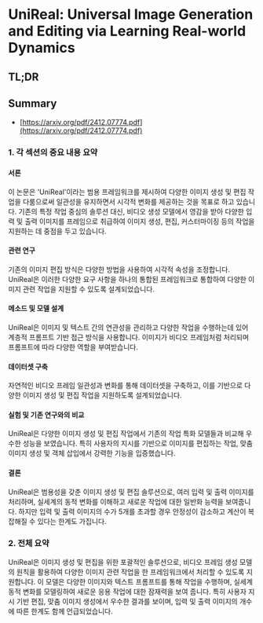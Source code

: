 # UniReal: Universal Image Generation and Editing via Learning Real-world Dynamics
## TL;DR
## Summary
- [https://arxiv.org/pdf/2412.07774.pdf](https://arxiv.org/pdf/2412.07774.pdf)

### 1. 각 섹션의 중요 내용 요약

#### 서론
이 논문은 'UniReal'이라는 범용 프레임워크를 제시하여 다양한 이미지 생성 및 편집 작업을 다룸으로써 일관성을 유지하면서 시각적 변화를 제공하는 것을 목표로 하고 있습니다. 기존의 특정 작업 중심의 솔루션 대신, 비디오 생성 모델에서 영감을 받아 다양한 입력 및 출력 이미지를 프레임으로 취급하여 이미지 생성, 편집, 커스터마이징 등의 작업을 지원하는 데 중점을 두고 있습니다.

#### 관련 연구
기존의 이미지 편집 방식은 다양한 방법을 사용하여 시각적 속성을 조정합니다. UniReal은 이러한 다양한 요구 사항을 하나의 통합된 프레임워크로 통합하여 다양한 이미지 관련 작업을 지원할 수 있도록 설계되었습니다.

#### 메소드 및 모델 설계
UniReal은 이미지 및 텍스트 간의 연관성을 관리하고 다양한 작업을 수행하는데 있어 계층적 프롬프트 기반 접근 방식을 사용합니다. 이미지가 비디오 프레임처럼 처리되며 프롬프트에 따라 다양한 역할을 부여받습니다.

#### 데이터셋 구축
자연적인 비디오 프레임 일관성과 변화를 통해 데이터셋을 구축하고, 이를 기반으로 다양한 이미지 생성 및 편집 작업을 지원하도록 설계되었습니다.

#### 실험 및 기존 연구와의 비교
UniReal은 다양한 이미지 생성 및 편집 작업에서 기존의 작업 특화 모델들과 비교해 우수한 성능을 보였습니다. 특히 사용자의 지시를 기반으로 이미지를 편집하는 작업, 맞춤 이미지 생성 및 객체 삽입에서 강력한 기능을 입증했습니다.

#### 결론
UniReal은 범용성을 갖춘 이미지 생성 및 편집 솔루션으로, 여러 입력 및 출력 이미지를 처리하며, 실세계의 동적 변화를 이해하고 새로운 작업에 대한 일반화 능력을 보여줍니다. 하지만 입력 및 출력 이미지의 수가 5개를 초과할 경우 안정성이 감소하고 계산이 복잡해질 수 있다는 한계도 가집니다.

### 2. 전체 요약

UniReal은 이미지 생성 및 편집을 위한 포괄적인 솔루션으로, 비디오 프레임 생성 모델의 원칙을 활용하여 다양한 이미지 관련 작업을 한 프레임워크에서 처리할 수 있도록 지원합니다. 이 모델은 다양한 이미지와 텍스트 프롬프트를 통해 작업을 수행하며, 실세계 동적 변화를 모델링하여 새로운 응용 작업에 대한 잠재력을 보여 줍니다. 특히 사용자 지시 기반 편집, 맞춤 이미지 생성에서 우수한 결과를 보이며, 입력 및 출력 이미지의 개수에 따른 한계도 함께 언급되었습니다.